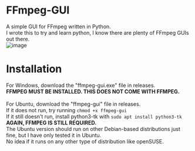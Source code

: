 # FFmpeg-GUI
 A simple GUI for FFmpeg written in Python.<br />
 I wrote this to try and learn python, I know there are plenty of FFmpeg GUIs out there.<br />
 ![image](https://cdn.carrionandon.me/ss/u2r9o.png)

# Installation
For Windows, download the "ffmpeg-gui.exe" file in releases.<br />
<b>FFMPEG MUST BE INSTALLED. THIS DOES NOT COME WITH FFMPEG.</b><br />
<br />
For Ubuntu, download the "ffmpeg-gui" file in releases.<br />
If it does not run, try running `chmod +x ffmpeg-gui`<br />
If it still doesn't run, install python3-tk with `sudo apt install python3-tk`<br />
<b>AGAIN, FFMPEG IS STILL REQUIRED.</b><br />
The Ubuntu version should run on other Debian-based distributions just fine, but I have only tested it in Ubuntu.<br />
No idea if it runs on any other type of distribution like openSUSE.
